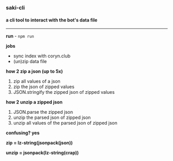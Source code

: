 ### saki-cli
#### a cli tool to interact with the bot's data file

<hr>

**run** - ``npm run``

**jobs**

- sync index with coryn.club
- (un)zip data file

**how 2 zip a json (up to 5x)**

1. zip all values of a json
2. zip the json of zipped values
3. JSON.stringify the zipped json of zipped values

**how 2 unzip a zipped json**

1. JSON.parse the zipped json
2. unzip the parsed json of zipped json
3. unzip all values of the parsed json of zipped json

**confusing? yes**

**zip = lz-string(jsonpack(json))**

**unzip = jsonpack(lz-string(crap))**